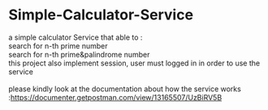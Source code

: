 # Simple-Calculator-Service<br>

a simple calculator Service that able to :<br>
search for n-th prime number<br>
search for n-th prime&palindrome number<br>
this project also implement session, user must logged in in order to use the service<br><br>
please kindly look at the documentation about how the service works :https://documenter.getpostman.com/view/13165507/UzBiRV5B
